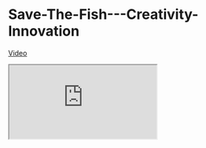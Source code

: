 # Save-The-Fish---Creativity-Innovation 


[Video](https://www.canva.com/design/DAEsfqAL0Eo/tTm74XvJ9Jm5d7u08hmVkw/watch?utm_content=DAEsfqAL0Eo&utm_campaign=designshare&utm_medium=link&utm_source=sharebutton)



<iframe src="https://www.canva.com/design/DAEsfqAL0Eo/tTm74XvJ9Jm5d7u08hmVkw/watch?utm_content=DAEsfqAL0Eo&utm_campaign=designshare&utm_medium=link&utm_source=sharebutton"/>







